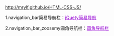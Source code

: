 
<p><a href="http://mrylf.github.io/HTML-CSS-JS/">http://mrylf.github.io/HTML-CSS-JS/</a></p>
<p>1.navigation_bar简易导航栏：<a href="navigation_bar/navigation.html" style="color:#9400D3">jQuety简易导航</a></p>
<p>2.navigation_bar_zoosemy圆角导航栏：<a href="navigation_bar_zoosemy/navigation.html" style="color:#9400D3">圆角导航栏</a></p>